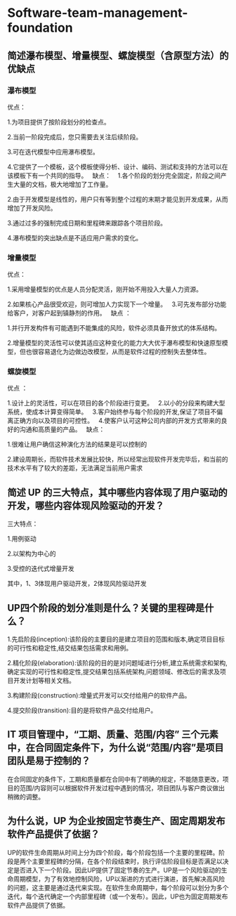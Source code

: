 # Software-team-management-foundation
## 简述瀑布模型、增量模型、螺旋模型（含原型方法）的优缺点
### 瀑布模型
优点：

1.为项目提供了按阶段划分的检查点。

2.当前一阶段完成后，您只需要去关注后续阶段。

3.可在迭代模型中应用瀑布模型。

4.它提供了一个模板，这个模板使得分析、设计、编码、测试和支持的方法可以在该模板下有一个共同的指导。
 
缺点： 
 
1.各个阶段的划分完全固定，阶段之间产生大量的文档，极大地增加了工作量。

2.由于开发模型是线性的，用户只有等到整个过程的末期才能见到开发成果，从而增加了开发风险。

3.通过过多的强制完成日期和里程碑来跟踪各个项目阶段。

4.瀑布模型的突出缺点是不适应用户需求的变化。
 
### 增量模型
优点： 

1.采用增量模型的优点是人员分配灵活，刚开始不用投入大量人力资源。

2.如果核心产品很受欢迎，则可增加人力实现下一个增量。
 
3.可先发布部分功能给客户，对客户起到镇静剂的作用。 
 
缺点 ：

1.并行开发构件有可能遇到不能集成的风险，软件必须具备开放式的体系结构。

2.增量模型的灵活性可以使其适应这种变化的能力大大优于瀑布模型和快速原型模型，但也很容易退化为边做边改模型，从而是软件过程的控制失去整体性。
 
### 螺旋模型
优点 ：

1.设计上的灵活性，可以在项目的各个阶段进行变更。
 
2.以小的分段来构建大型系统，使成本计算变得简单。
 
3.客户始终参与每个阶段的开发,保证了项目不偏离正确方向以及项目的可控性。
 
4.使客户认可这种公司内部的开发方式带来的良好的沟通和高质量的产品。
 
缺点：

1.很难让用户确信这种演化方法的结果是可以控制的

2.建设周期长，而软件技术发展比较快，所以经常出现软件开发完毕后，和当前的技术水平有了较大的差距，无法满足当前用户需求

## 简述 UP 的三大特点，其中哪些内容体现了用户驱动的开发，哪些内容体现风险驱动的开发？
三大特点：

1.用例驱动

2.以架构为中心的

3.受控的迭代式增量开发

其中，1、3体现用户驱动开发，2体现风险驱动开发

## UP四个阶段的划分准则是什么？关键的里程碑是什么？
1.先启阶段(inception):该阶段的主要目的是建立项目的范围和版本,确定项目目标的可行性和稳定性,结交结果包括需求和用例。

2.精化阶段(elaboration):该阶段的目的是对问题域进行分析,建立系统需求和架构,确定实现的可行性和稳定性,提交结果包括系统架构,问题领域、修改后的需求及项目开发计划等相关文档。

3.构建阶段(construction):增量式开发可以交付给用户的软件产品。

4.提交阶段(transition):目的是将软件产品交付给用户。

## IT 项目管理中，“工期、质量、范围/内容” 三个元素中，在合同固定条件下，为什么说“范围/内容”是项目团队是易于控制的？
在合同固定的条件下，工期和质量都在合同中有了明确的规定，不能随意更改，项目的范围/内容则可以根据软件开发过程中遇到的情况，项目团队与客户商议做出稍微的调整。

## 为什么说，UP 为企业按固定节奏生产、固定周期发布软件产品提供了依据？
UP的软件生命周期从时间上分为四个阶段，每个阶段包括一个主要的里程碑。阶段是两个主要里程碑的分隔，在各个阶段结束时，执行评估阶段目标是否满足以决定是否进入下一个阶段。因此UP提供了固定节奏的生产。UP是一个风险驱动的生命周期模型，为了有效地控制风险，UP以渐进的方式进行演进，首先解决高风险的问题，这主要是通过迭代来实现。在软件生命周期中，每个阶段可以划分为多个迭代，每个迭代确定一个内部里程碑（或一个发布）。因此，UP也为固定周期发布软件产品提供了依据。
